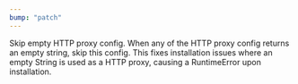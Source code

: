 ```yaml
---
bump: "patch"
---
```


Skip empty HTTP proxy config. When any of the HTTP proxy config returns an
empty string, skip this config. This fixes installation issues where an empty
String is used as a HTTP proxy, causing a RuntimeError upon installation.
